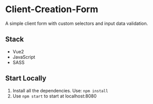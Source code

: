 # Client-Creation-Form
A simple client form with custom selectors and input data validation.

## Stack

- Vue2 
- JavaScript
- SASS

## Start Locally
1. Install all the dependencies. Use: `npm install`
2. Use `npm start` to start at localhost:8080
